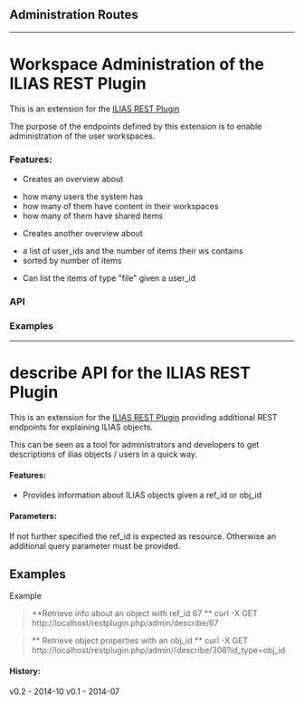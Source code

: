 ## Administration Routes
---
Workspace Administration of the ILIAS REST Plugin
======================================
This is an extension for the [ILIAS REST Plugin](https://github.com/hrz-unimr/RESTPlugin)

The purpose of the endpoints defined by this extension is to enable administration of
the user workspaces.

### Features:
* Creates an overview about
 - how many users the system has
 - how many of them have content in their workspaces
 - how many of them have shared items
* Creates another overview about
 - a list of user_ids and the number of items their ws contains
 - sorted by number of items
* Can list the items of type "file" given a user_id

### API

### Examples
---
describe API for the ILIAS REST Plugin
======================================
This is an extension for the [ILIAS REST Plugin](https://github.com/hrz-unimr/RESTPlugin)
providing additional REST endpoints for explaining ILIAS objects.

This can be seen as a tool for administrators and developers to get descriptions of ilias objects / users in a quick way.

#### Features:
* Provides information about ILIAS objects given a ref_id or obj_id

#### Parameters:
If not further specified the ref_id is expected as resource.
Otherwise an additional query parameter must be provided.

Examples
---------
Example
> **Retrieve info about an object with ref_id 67 **
curl -X GET http://localhost/restplugin.php/admin/describe/67

> ** Retrieve object properties with an obj_id **
curl -X GET http://localhost/restplugin.php/admin//describe/308?id_type=obj_id

#### History:
v0.2 - 2014-10
v0.1 - 2014-07